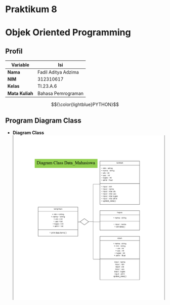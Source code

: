 # Praktikum 8
# Objek Oriented Programming

## Profil
| Variable | Isi |
| -------- | --- |
| **Nama** | Fadil Aditya Adzima |
| **NIM** |  312310617 |
| **Kelas** | TI.23.A.6 |
| **Mata Kuliah** | Bahasa Pemrograman |

$${\color{lightblue}PYTHON}$$

## Program Diagram Class
* **Diagram Class**
![img](diagramclass.png)

